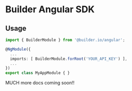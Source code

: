 # Builder Angular SDK

## Usage

```ts
import { BuilderModule } from '@builder.io/angular';

@NgModule({
  ...
  imports: [ BuilderModule.forRoot('YOUR_API_KEY') ],
  ...
})
export class MyAppModule { }
```

MUCH more docs coming soon!!

